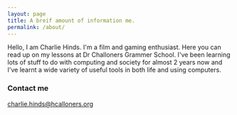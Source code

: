 ```yaml
---
layout: page
title: A breif amount of information me.
permalink: /about/
---
```


Hello, I am Charlie Hinds. I'm a film and gaming enthusiast. Here you can read up on my lessons at Dr Challoners Grammer School. I've been learning lots of stuff to do with computing and society for almost 2 years now and I've learnt a wide variety of useful tools in both life and using computers.

### Contact me 

[charlie.hinds@hcalloners.org](mailto:charlie.hinds@hcalloners.org) 

